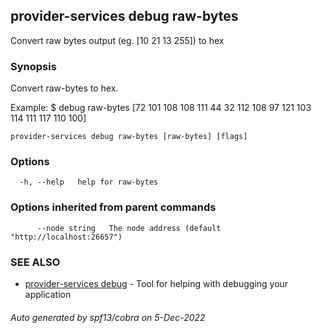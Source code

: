 ## provider-services debug raw-bytes

Convert raw bytes output (eg. [10 21 13 255]) to hex

### Synopsis

Convert raw-bytes to hex.

Example:
$ <appd> debug raw-bytes [72 101 108 108 111 44 32 112 108 97 121 103 114 111 117 110 100]
			

```
provider-services debug raw-bytes [raw-bytes] [flags]
```

### Options

```
  -h, --help   help for raw-bytes
```

### Options inherited from parent commands

```
      --node string   The node address (default "http://localhost:26657")
```

### SEE ALSO

* [provider-services debug](provider-services_debug.md)	 - Tool for helping with debugging your application

###### Auto generated by spf13/cobra on 5-Dec-2022
